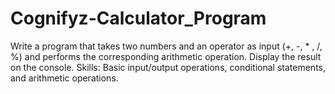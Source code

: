 # Cognifyz-Calculator_Program
Write a program that takes two numbers and an operator as input (+, -, * , /, %) and performs the corresponding arithmetic operation. Display the result on the console. Skills: Basic input/output operations, conditional statements,  and arithmetic operations.
